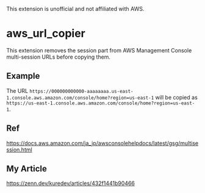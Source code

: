 This extension is unofficial and not affiliated with AWS.

# aws_url_copier
This extension removes the session part from AWS Management Console multi-session URLs before copying them.

## Example  
The URL `https://000000000000-aaaaaaaa.us-east-1.console.aws.amazon.com/console/home?region=us-east-1` will be copied as `https://us-east-1.console.aws.amazon.com/console/home?region=us-east-1`.

## Ref
https://docs.aws.amazon.com/ja_jp/awsconsolehelpdocs/latest/gsg/multisession.html

## My Article
https://zenn.dev/kuredev/articles/432f1441b90466
